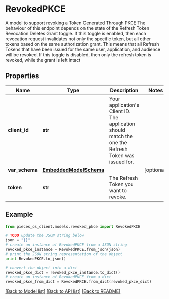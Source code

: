 # RevokedPKCE

A model to support revoking a Token Generated Through PKCE  The behaviour of this endpoint depends on the state of the Refresh Token Revocation Deletes Grant toggle.  If this toggle is enabled, then each revocation request invalidates not only the specific token, but all other tokens based on the same authorization grant.  This means that all Refresh Tokens that have been issued for the same user, application, and audience will be revoked. If this toggle is disabled, then only the refresh token is revoked, while the grant is left intact

## Properties
Name | Type | Description | Notes
------------ | ------------- | ------------- | -------------
**client_id** | **str** | Your application&#39;s Client ID. The application should match the one the Refresh Token was issued for. | 
**var_schema** | [**EmbeddedModelSchema**](EmbeddedModelSchema.md) |  | [optional] 
**token** | **str** | The Refresh Token you want to revoke. | 

## Example

```python
from pieces_os_client.models.revoked_pkce import RevokedPKCE

# TODO update the JSON string below
json = "{}"
# create an instance of RevokedPKCE from a JSON string
revoked_pkce_instance = RevokedPKCE.from_json(json)
# print the JSON string representation of the object
print RevokedPKCE.to_json()

# convert the object into a dict
revoked_pkce_dict = revoked_pkce_instance.to_dict()
# create an instance of RevokedPKCE from a dict
revoked_pkce_from_dict = RevokedPKCE.from_dict(revoked_pkce_dict)
```
[[Back to Model list]](../README.md#documentation-for-models) [[Back to API list]](../README.md#documentation-for-api-endpoints) [[Back to README]](../README.md)


